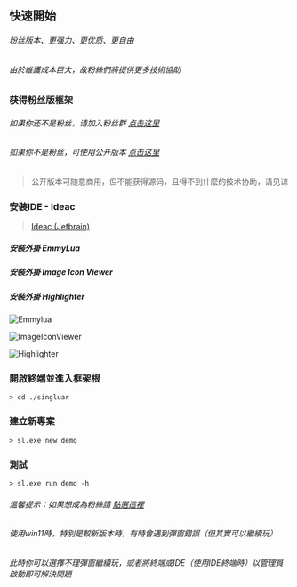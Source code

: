 ## 快速開始

###### 粉丝版本、更强力、更优质、更自由

###### 由於維護成本巨大，故粉絲們將提供更多技術協助

### 获得粉丝版框架

###### 如果你还不是粉丝，请加入粉丝群 <a target="_blank" href="https://afdian.net/a/hunzsig">点击这里</a>

###### 如果你不是粉丝，可使用公开版本 <a target="_blank" href="https://singluar.hunzsig.org">点击这里</a>

> 公开版本可随意商用，但不能获得源码，且得不到什麼的技术协助，请见谅

### 安裝IDE - Ideac

> <a target="_blank" href="https://www.jetbrains.com/idea/download/#section=windows">Ideac (Jetbrain)</a>

##### 安裝外掛 EmmyLua

##### 安裝外掛 Image Icon Viewer

##### 安裝外掛 Highlighter

![Emmylua](https://gitlab.com/h-document/singluar-fans/-/raw/main/assets/emmylua.png)

![ImageIconViewer](https://gitlab.com/h-document/singluar-fans/-/raw/main/assets/imageIconViewer.png)

![Highlighter](https://gitlab.com/h-document/singluar-fans/-/raw/main/assets/colorHighlighter.png)

### 開啟終端並進入框架根

```
> cd ./singluar
```

### 建立新專案

```
> sl.exe new demo
```

### 測試

```
> sl.exe run demo -h
```

###### 溫馨提示：如果想成為粉絲請 <a target="_blank" href="https://afdian.net/a/hunzsig">點選這裡</a>

###### 使用win11時，特別是較新版本時，有時會遇到彈窗錯誤（但其實可以繼續玩）

###### 此時你可以選擇不理彈窗繼續玩，或者將終端或IDE（使用IDE終端時）以管理員啟動即可解決問題
